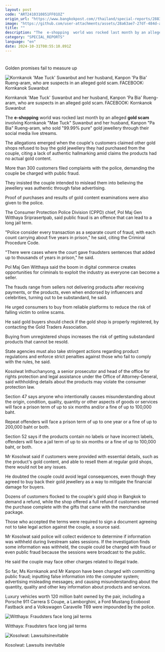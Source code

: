 ```yaml
---
layout: post
code: "ART2410310851FF01OZ"
origin_url: "https://www.bangkokpost.com//thailand/special-reports/2883158/golden-promises-fail-to-measure-up"
image: "https://github.com/user-attachments/assets/28a63ae7-27df-484d-a0bf-56b3b96ed859"
title: ""
description: "The  e-shopping  world was rocked last month by an alleged  gold scam  involving Kornkanok \"Mae Tuck\" Suwanbut and her husband, Kanpon \"Pa Bia\" Rueng-aram, who sold \"99.99% pure\" gold jewellery through their social media live streams."
category: "SPECIAL_REPORTS"
language: "en"
date: 2024-10-31T08:55:10.891Z
---
```


# 

Golden promises fail to measure up

![Kornkanok 'Mae Tuck' Suwanbut and her husband, Kanpon 'Pa Bia' Rueng-aram, who are suspects in an alleged gold scam. FACEBOOK: Kornkanok Suwanbut](https://github.com/user-attachments/assets/a7a87dc2-a9a2-42d8-b66d-4f9793135047)

Kornkanok 'Mae Tuck' Suwanbut and her husband, Kanpon 'Pa Bia' Rueng-aram, who are suspects in an alleged gold scam. FACEBOOK: Kornkanok Suwanbut

The **e-shopping** world was rocked last month by an alleged **gold scam** involving Kornkanok "Mae Tuck" Suwanbut and her husband, Kanpon "Pa Bia" Rueng-aram, who sold "99.99% pure" gold jewellery through their social media live streams.

The allegations emerged when the couple's customers claimed other gold shops refused to buy the gold jewellery they had purchased from the couple, citing a lack of authentic hallmarking amid claims the products had no actual gold content.

More than 300 customers filed complaints with the police, demanding the couple be charged with public fraud.

They insisted the couple intended to mislead them into believing the jewellery was authentic through false advertising.

Proof of purchases and results of gold content examinations were also given to the police.

The Consumer Protection Police Division (CPPD) chief, Pol Maj Gen Witthaya Sriprasertpab, said public fraud is an offence that can lead to a long jail term.

"Police consider every transaction as a separate count of fraud, with each count carrying about five years in prison," he said, citing the Criminal Procedure Code.

"There were cases where the court gave fraudsters sentences that added up to thousands of years in prison," he said.

Pol Maj Gen Witthaya said the boom in digital commerce creates opportunities for criminals to exploit the industry as everyone can become a seller.

The frauds range from sellers not delivering products after receiving payments, or the products, even when endorsed by influencers and celebrities, turning out to be substandard, he said.

He urged consumers to buy from reliable platforms to reduce the risk of falling victim to online scams.

He said gold buyers should check if the gold shop is properly registered, by contacting the Gold Traders Association.

Buying from unregistered shops increases the risk of getting substandard products that cannot be resold.

State agencies must also take stringent actions regarding product regulations and enforce strict penalties against those who fail to comply with the rules, he said.

Kosolwat Inthuchanyong, a senior prosecutor and head of the office for rights protection and legal assistance under the Office of Attorney-General, said withholding details about the products may violate the consumer protection law.

Section 47 says anyone who intentionally causes misunderstanding about the origin, condition, quality, quantity or other aspects of goods or services will face a prison term of up to six months and/or a fine of up to 100,000 baht.

Repeat offenders will face a prison term of up to one year or a fine of up to 200,000 baht or both.

Section 52 says if the products contain no labels or have incorrect labels, offenders will face a jail term of up to six months or a fine of up to 100,000 baht, or both.

Mr Kosolwat said if customers were provided with essential details, such as the product's gold content, and able to resell them at regular gold shops, there would not be any issues.

He doubted the couple could avoid legal consequences, even though they agreed to buy back their gold jewellery as a way to mitigate the financial damage for buyers.

Dozens of customers flocked to the couple's gold shop in Bangkok to demand a refund, while the shop offered a full refund if customers returned the purchase complete with the gifts that came with the merchandise package.

Those who accepted the terms were required to sign a document agreeing not to take legal action against the couple, a source said.

Mr Kosolwat said police will collect evidence to determine if information was withheld during livestream sales sessions. If the investigation finds some information was withheld, the couple could be charged with fraud or even public fraud because the sessions were broadcast to the public.

He said the couple may face other charges related to illegal trade.

So far, Ms Kornkanok and Mr Kanpon have been charged with committing public fraud; inputting false information into the computer system; advertising misleading messages; and causing misunderstanding about the quantity, quality and other key information about products and services.

Luxury vehicles worth 120 million baht owned by the pair, including a Porsche 911 Carrera S Coupe, a Lamborghini, a Ford Mustang Ecoboost Fastback and a Volkswagen Caravelle T69 were impounded by the police.

![Witthaya: Fraudsters face long jail terms](https://github.com/user-attachments/assets/698ac710-7762-486c-a15d-e2ae104c6abd)

Witthaya: Fraudsters face long jail terms

![Kosolwat: Lawsuitsinevitable](https://github.com/user-attachments/assets/e5ac0988-1a52-4d28-8cc0-0cd810b3a899)

Kosolwat: Lawsuits inevitable